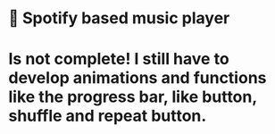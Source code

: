 
# 📱 Spotify based music player

<body> <h1>Is not complete! I still have to develop animations and functions like the progress bar, like button, shuffle and repeat button.</h1> </body>

